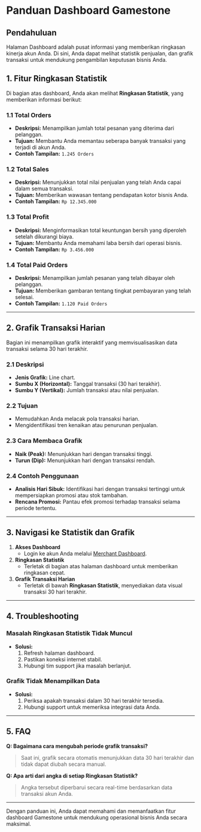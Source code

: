 # **Panduan Dashboard Gamestone**

## **Pendahuluan**

Halaman Dashboard adalah pusat informasi yang memberikan ringkasan kinerja akun Anda. Di sini, Anda dapat melihat statistik penjualan, dan grafik transaksi untuk mendukung pengambilan keputusan bisnis Anda.

## **1. Fitur Ringkasan Statistik**

Di bagian atas dashboard, Anda akan melihat **Ringkasan Statistik**, yang memberikan informasi berikut:

### **1.1 Total Orders**

- **Deskripsi:** Menampilkan jumlah total pesanan yang diterima dari pelanggan.
- **Tujuan:** Membantu Anda memantau seberapa banyak transaksi yang terjadi di akun Anda.
- **Contoh Tampilan:** `1.245 Orders`

### **1.2 Total Sales**

- **Deskripsi:** Menunjukkan total nilai penjualan yang telah Anda capai dalam semua transaksi.
- **Tujuan:** Memberikan wawasan tentang pendapatan kotor bisnis Anda.
- **Contoh Tampilan:** `Rp 12.345.000`

### **1.3 Total Profit**

- **Deskripsi:** Menginformasikan total keuntungan bersih yang diperoleh setelah dikurangi biaya.
- **Tujuan:** Membantu Anda memahami laba bersih dari operasi bisnis.
- **Contoh Tampilan:** `Rp 3.456.000`

### **1.4 Total Paid Orders**

- **Deskripsi:** Menampilkan jumlah pesanan yang telah dibayar oleh pelanggan.
- **Tujuan:** Memberikan gambaran tentang tingkat pembayaran yang telah selesai.
- **Contoh Tampilan:** `1.120 Paid Orders`

---

## **2. Grafik Transaksi Harian**

Bagian ini menampilkan grafik interaktif yang memvisualisasikan data transaksi selama 30 hari terakhir.

### **2.1 Deskripsi**

- **Jenis Grafik:** Line chart.
- **Sumbu X (Horizontal):** Tanggal transaksi (30 hari terakhir).
- **Sumbu Y (Vertikal):** Jumlah transaksi atau nilai penjualan.

### **2.2 Tujuan**

- Memudahkan Anda melacak pola transaksi harian.
- Mengidentifikasi tren kenaikan atau penurunan penjualan.

### **2.3 Cara Membaca Grafik**

- **Naik (Peak):** Menunjukkan hari dengan transaksi tinggi.
- **Turun (Dip):** Menunjukkan hari dengan transaksi rendah.

### **2.4 Contoh Penggunaan**

- **Analisis Hari Sibuk:** Identifikasi hari dengan transaksi tertinggi untuk mempersiapkan promosi atau stok tambahan.
- **Rencana Promosi:** Pantau efek promosi terhadap transaksi selama periode tertentu.

---

## **3. Navigasi ke Statistik dan Grafik**

1. **Akses Dashboard**
   - Login ke akun Anda melalui [Merchant Dashboard](https://merchant.gamestone.id).
2. **Ringkasan Statistik**
   - Terletak di bagian atas halaman dashboard untuk memberikan ringkasan cepat.
3. **Grafik Transaksi Harian**
   - Terletak di bawah **Ringkasan Statistik**, menyediakan data visual transaksi 30 hari terakhir.

---

## **4. Troubleshooting**

### **Masalah Ringkasan Statistik Tidak Muncul**

- **Solusi:**
  1. Refresh halaman dashboard.
  2. Pastikan koneksi internet stabil.
  3. Hubungi tim support jika masalah berlanjut.

### **Grafik Tidak Menampilkan Data**

- **Solusi:**
  1. Periksa apakah transaksi dalam 30 hari terakhir tersedia.
  2. Hubungi support untuk memeriksa integrasi data Anda.

---

## **5. FAQ**

**Q: Bagaimana cara mengubah periode grafik transaksi?**

> Saat ini, grafik secara otomatis menunjukkan data 30 hari terakhir dan tidak dapat diubah secara manual.

**Q: Apa arti dari angka di setiap Ringkasan Statistik?**

> Angka tersebut diperbarui secara real-time berdasarkan data transaksi akun Anda.

---

Dengan panduan ini, Anda dapat memahami dan memanfaatkan fitur dashboard Gamestone untuk mendukung operasional bisnis Anda secara maksimal.
